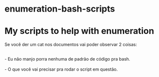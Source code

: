 # enumeration-bash-scripts
<h1>My scripts to help with enumeration</h1>
<p>Se você der um cat nos documentos vai poder observar 2 coisas: </p>
<br> - Eu não manjo porra nenhuma de padrão de código pra bash. </br>
<br> - O que você vai precisar pra rodar o script em questão.</br>
